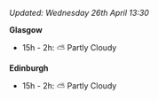 *Updated: Wednesday 26th April 13:30*

**Glasgow**

* 15h - 2h: :partly_sunny: Partly Cloudy

**Edinburgh**

* 15h - 2h: :partly_sunny: Partly Cloudy
